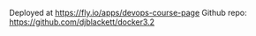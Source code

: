 Deployed at https://fly.io/apps/devops-course-page
Github repo: https://github.com/djblackett/docker3.2